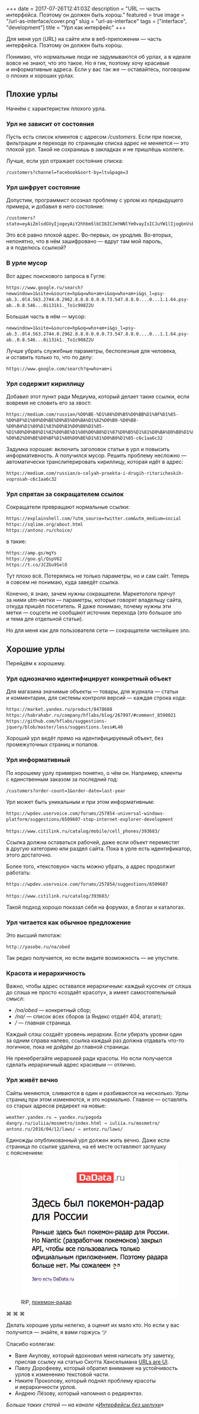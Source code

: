 +++
date = 2017-07-26T12:41:03Z
description = "URL — часть интерфейса. Поэтому он должен быть хорош."
featured = true
image = "/url-as-interface/cover.png"
slug = "url-as-interface"
tags = ["interface", "development"]
title = "Урл как интерфейс"
+++

Для меня урл (URL) на сайте или в веб-приложении — часть интерфейса. Поэтому он должен быть хорош.

Понимаю, что нормальные люди не задумываются об урлах, а в идеале вовсе не знают, что это такое. Но я гик, поэтому хочу красивые и информативные адреса. Если у вас так же — оставайтесь, поговорим о плохих и хороших урлах.

## Плохие урлы

Начнём с характеристик плохого урла.

### Урл не зависит от состояния

Пусть есть список клиентов с адресом */customers*. Если при поиске, фильтрации и переходе по страницам списка адрес не меняется — это плохой урл. Такой не сохранишь в закладках и не пришлёшь коллеге.

Лучше, если урл отражает состояние списка:

```
/customers?channel=facebook&sort-by=ltv&page=3
```

### Урл шифрует состояние

Допустим, программист осознал проблему с урлом из предыдущего примера, и добавил в него состояние:

```
/customers?state=eyAiZmlsdGVyIjogeyAiY2hhbm5lbCI6ICJmYWNlYm9vayIsICJuYW1lIjogbnVsbCwgInBob25lIjogbnVsbCwgImVtYWlsIjogbnVsbCB9LCAic29ydC1ieSI6IHsgImZpZWxkIjogImx0diIsICJkaXJlY3Rpb24iOiAiYXNjIiB9LCAicGFnZSI6IDMgfQ==
```

Это всё равно плохой адрес. Во-первых, он уродлив. Во-вторых, непонятно, что в нём зашифровано — вдруг там мой пароль, а я поделюсь ссылкой?

### В урле мусор

Вот адрес поискового запроса в Гугле:

```
https://www.google.ru/search?newwindow=1&site=&source=hp&q=who+am+i&oq=who+am+i&gs_l=psy-ab.3..0l4.563.2744.0.2962.8.8.0.0.0.0.73.547.8.8.0....0...1.1.64.psy-ab..0.8.546...0i131k1._To1c908Z2U
```

Большая часть в нём — мусор:

```
newwindow=1&site=&source=hp&oq=who+am+i&gs_l=psy-ab.3..0l4.563.2744.0.2962.8.8.0.0.0.0.73.547.8.8.0....0...1.1.64.psy-ab..0.8.546...0i131k1._To1c908Z2U
```

Лучше убрать служебные параметры, бесполезные для человека, и оставить только то, что по делу:

```
https://www.google.com/search?q=who+am+i
```

### Урл содержит кириллицу

Добавил этот пункт ради Медиума, который делает такие ссылки, если вовремя не словить его за хвост:

```
https://medium.com/russian/%D0%BE-%D1%86%D0%B5%D0%BB%D1%8F%D1%85-%D0%BF%D1%80%D0%BE%D0%B5%D0%BA%D1%82%D0%B0-%D0%B8-%D0%B4%D1%80%D1%83%D0%B3%D0%B8%D1%85-%D1%80%D0%B8%D1%82%D0%BE%D1%80%D0%B8%D1%87%D0%B5%D1%81%D0%BA%D0%B8%D1%85-%D0%B2%D0%BE%D0%BF%D1%80%D0%BE%D1%81%D0%B0%D1%85-c6c1aa6c32
```

Задумка хорошая: включить заголовок статьи в урл и повысить информативность. А получился мусор. Решить проблему несложно — автоматически транслитерировать кириллицу, которая идёт в адрес:

```
https://medium.com/russian/o-celyah-proekta-i-drugih-ritoricheskih-voprosah-c6c1aa6c32
```

### Урл спрятан за сокращателем ссылок

Сокращатели превращают нормальные ссылки:

```
https://explainshell.com/?utm_source=twitter.com&utm_medium=social
https://sqlime.org/about.html
https://antonz.ru/choice/
```

в такие:

```
https://amp.gs/mgYs
https://goo.gl/QspV62
https://t.co/JCZGu9SelO
```

Тут плохо всё. Потерялись не только параметры, но и сам сайт. Теперь я совсем не понимаю, куда заведёт ссылка.

Конечно, я знаю, зачем нужны сокращатели. Маркетологи прячут за ними utm-метки — параметры, которые говорят владельцу сайта, откуда пришёл посетитель. Я даже понимаю, почему нужны эти метки — соцсети не сообщают источник перехода (это большое зло и тема для отдельной статьи).

Но для меня как для пользователя сети — сокращатели чистейшее зло.

## Хорошие урлы

Перейдём к хорошему.

### Урл однозначно идентифицирует конкретный объект

Для магазина значимые объекты — товары, для журнала — статьи и комментарии, для системы контроля версий — каждая строка кода:

```
https://market.yandex.ru/product/8478688
https://habrahabr.ru/company/hflabs/blog/267997/#comment_8598021
https://github.com/hflabs/suggestions-jquery/blob/master/less/suggestions.less#L40
```

Хороший урл ведёт прямо на идентифицируемый объект, без промежуточных страниц и попапов.

### Урл информативный

По хорошему урлу примерно понятно, о чём он. Например, клиенты с единственным заказом за последний год:

```
/customers?order-count=1&order-date=last-year
```

Урл может быть уникальным и при этом информативным:

```
https://wpdev.uservoice.com/forums/257854-universal-windows-platform/suggestions/6509607-stop-internet-explorer-development

https://www.citilink.ru/catalog/mobile/cell_phones/393683/
```

Ссылка должна оставаться рабочей, даже если объект переместят в другую категорию или раздел сайта. Пока в урле есть идентификатор, этого достаточно.

Более того, «текстовую» часть можно убрать, а адрес продолжит работать:

```
https://wpdev.uservoice.com/forums/257854/suggestions/6509607

https://www.citilink.ru/catalog/393683/
```

Такой подход хорошо показал себя на форумах, в блогах и каталогах.

### Урл читается как обычное предложение

Это высший пилотаж:

```
http://yasobe.ru/na/obed
```

Так редко получается, но если видите возможность — не упустите.

<div class="boxed">
<h3>Красота и иерархичность</h3>
<p>Важно, чтобы адрес оставался иерархичным: каждый кусочек от слэша до слэша не просто «создаёт красоту», а имеет самостоятельный смысл:</p>

<ul>
  <li><em>/na/obed</em> — конкретный сбор;</li>
  <li><em>/na/</em> — список всех сборов (а Яндекс отдаёт 404, ататат);</li>
  <li><em>/</em> — главная страница.</li>
</ul>

<p>Каждый слэш создаёт уровень иерархии. Если убирать уровни один за одним справа налево, ссылка каждый раз должна отдавать что-то логичное, пока не дойдём до главной страницы.</p>

<p>Не пренебрегайте иерархией ради красоты. Но если получается сделать иерархичный адрес красивым — отлично.</p>
</div>

### Урл живёт вечно

Сайты меняются, сливаются в один и разбиваются на несколько. Урлы страниц при этом изменяются, и это нормально. Главное — оставлять со старых адресов редирект на новые:

```
weather.yandex.ru → yandex.ru/pogoda
dangry.ru/iuliia/mosmetro/index.html → iuliia.ru/mosmetro/
antonz.ru/2016/04/12/laws/ → antonz.ru/laws/
```

Единожды опубликованный урл должен жить вечно. Даже если страница по ссылке удалена, на её месте оставляют заглушку с пояснением:

<figure>
  <img alt="Покемон-радар" class="img-bordered color-grayscale" src="pokemon.png">
  <figcaption>RIP, <a href="http://dadata.ru/pokemon">покемон-радар</a></figcaption>
</figure>

<p class="align-center">⌘ ⌘ ⌘</p>

Делать хорошие урлы нелегко, а оценит их мало кто. Но если у вас получится — знайте, я вами горжусь ツ

Спасибо коллегам:

- Ване Акулову, который вдохновил меня написать эту заметку, прислав ссылку на статью Скотта Хансельмана [URLs are UI](https://www.hanselman.com/blog/URLsAreUI.aspx).
- Павлу Дорофееву, который обратил внимание на устойчивость урлов к изменению текстовой части.
- Никите Прокопову, который поднял проблему красоты и иерархичности урлов.
- Андрею Лёзову, который напомнил о редиректах.


<div class="row">
<div class="col-xs-12 col-sm-10 col-md-8"><p><em>Больше таких статей — на канале <span class="nowrap"><i class="far fa-star color-sin"></i> «<a href="tg://resolve?domain=dangry">Интерфейсы без шелухи</a>»</span></em></p></div>
</div>

